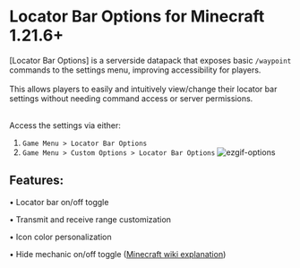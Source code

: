 # Locator Bar Options for Minecraft 1.21.6+
[Locator Bar Options] is a serverside datapack that exposes basic `/waypoint` commands to the settings menu, improving accessibility for players.
<br />
<br />
This allows players to easily and intuitively view/change their locator bar settings without needing command access or server permissions.
<br />
<br />

Access the settings via either: 
1. ```Game Menu > Locator Bar Options```
2. ```Game Menu > Custom Options > Locator Bar Options```
![ezgif-options](https://github.com/user-attachments/assets/cf13e896-7d3b-467b-925c-ad90a96ac976)
## Features:

• Locator bar on/off toggle
<br />

• Transmit and receive range customization
<br />

• Icon color personalization
<br />

• Hide mechanic on/off toggle ([Minecraft wiki explanation](https://minecraft.wiki/w/Locator_Bar#:~:text=Players%20can%20prevent%20their%20positions%20from%20being%20shown%20in%20the%20locator%20bar%3B%20they%20can%20sneak%2C%20wear%20a%20mob%20head%20or%20carved%20pumpkin%2C%20or%20be%20under%20the%20Invisibility%20effect))
<br />
<br />



